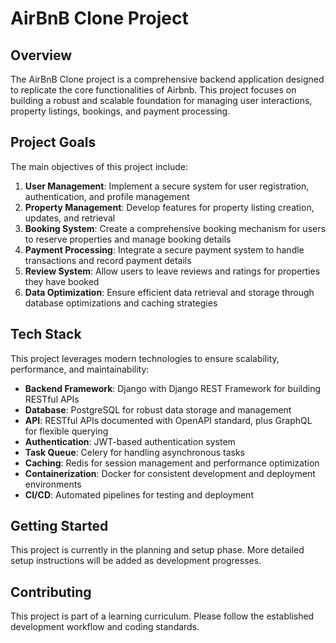 # AirBnB Clone Project

## Overview

The AirBnB Clone project is a comprehensive backend application designed to replicate the core functionalities of Airbnb. This project focuses on building a robust and scalable foundation for managing user interactions, property listings, bookings, and payment processing.

## Project Goals

The main objectives of this project include:

1. **User Management**: Implement a secure system for user registration, authentication, and profile management
2. **Property Management**: Develop features for property listing creation, updates, and retrieval
3. **Booking System**: Create a comprehensive booking mechanism for users to reserve properties and manage booking details
4. **Payment Processing**: Integrate a secure payment system to handle transactions and record payment details
5. **Review System**: Allow users to leave reviews and ratings for properties they have booked
6. **Data Optimization**: Ensure efficient data retrieval and storage through database optimizations and caching strategies

## Tech Stack

This project leverages modern technologies to ensure scalability, performance, and maintainability:

- **Backend Framework**: Django with Django REST Framework for building RESTful APIs
- **Database**: PostgreSQL for robust data storage and management
- **API**: RESTful APIs documented with OpenAPI standard, plus GraphQL for flexible querying
- **Authentication**: JWT-based authentication system
- **Task Queue**: Celery for handling asynchronous tasks
- **Caching**: Redis for session management and performance optimization
- **Containerization**: Docker for consistent development and deployment environments
- **CI/CD**: Automated pipelines for testing and deployment

## Getting Started

This project is currently in the planning and setup phase. More detailed setup instructions will be added as development progresses.

## Contributing

This project is part of a learning curriculum. Please follow the established development workflow and coding standards.
